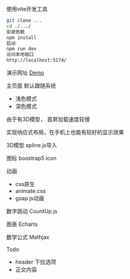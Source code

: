 
使用vite开发工具
```bash
git clone ...
cd ./.../
安装依赖
npm install
启动
npm run dev
访问本地端口
http://localhost:5174/
```

演示网址 [Demo](http://)

主页面 默认跟随系统
- 浅色模式
- 深色模式

由于有3D模型， 首屏加载速度较慢

实现响应式布局，在手机上也能有较好的显示效果

3D模型 spline.js导入

图标 boostrap5 icon

动画
- css原生
- animate.css
- gsap js动画

数字跳动 CountUp.js

图表 Echarts

数学公式 Mathjax

Todo 
- header 下拉选项
- 正文内容